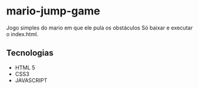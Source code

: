 # mario-jump-game
Jogo simples do mario em que ele pula os obstáculos
Só baixar e executar o index.html.

## Tecnologias
* HTML 5
* CSS3
* JAVASCRIPT
